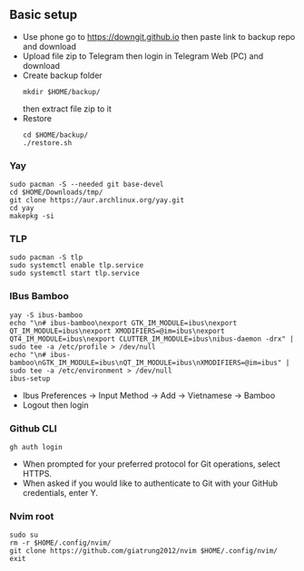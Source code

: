 ## Basic setup
- Use phone go to https://downgit.github.io then paste link to backup repo and download 
- Upload file zip to Telegram then login in Telegram Web (PC) and download
- Create backup folder
    ```shell
    mkdir $HOME/backup/ 
    ```
    then extract file zip to it
- Restore
    ```shell
    cd $HOME/backup/
    ./restore.sh
    ```

### Yay
```shell
sudo pacman -S --needed git base-devel
cd $HOME/Downloads/tmp/
git clone https://aur.archlinux.org/yay.git
cd yay
makepkg -si
```

### TLP
```shell
sudo pacman -S tlp
sudo systemctl enable tlp.service
sudo systemctl start tlp.service
```

### IBus Bamboo
```shell
yay -S ibus-bamboo
echo "\n# ibus-bamboo\nexport GTK_IM_MODULE=ibus\nexport QT_IM_MODULE=ibus\nexport XMODIFIERS=@im=ibus\nexport QT4_IM_MODULE=ibus\nexport CLUTTER_IM_MODULE=ibus\nibus-daemon -drx" | sudo tee -a /etc/profile > /dev/null
echo "\n# ibus-bamboo\nGTK_IM_MODULE=ibus\nQT_IM_MODULE=ibus\nXMODIFIERS=@im=ibus" | sudo tee -a /etc/environment > /dev/null
ibus-setup
```
- Ibus Preferences -> Input Method -> Add -> Vietnamese -> Bamboo
- Logout then login

### Github CLI
```shell
gh auth login
```
- When prompted for your preferred protocol for Git operations, select HTTPS.
- When asked if you would like to authenticate to Git with your GitHub credentials, enter Y. 

### Nvim root
```shell
sudo su
rm -r $HOME/.config/nvim/
git clone https://github.com/giatrung2012/nvim $HOME/.config/nvim/
exit
```
